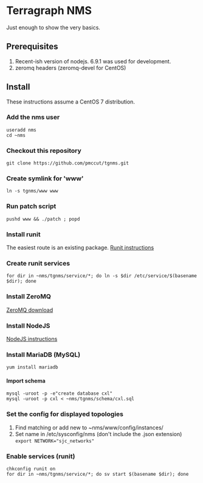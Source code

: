 # Terragraph NMS
Just enough to show the very basics.

## Prerequisites
1. Recent-ish version of nodejs. 6.9.1 was used for development.
2. zeromq headers (zeromq-devel for CentOS)

## Install
These instructions assume a CentOS 7 distribution.
### Add the nms user
    useradd nms
    cd ~nms
### Checkout this repository
`git clone https://github.com/pmccut/tgnms.git`
### Create symlink for 'www'
`ln -s tgnms/www www`
### Run patch script
`pushd www && ./patch ; popd`
### Install runit
The easiest route is an existing package.
[Runit instructions](https://packagecloud.io/imeyer/runit/packages/el/7/runit-2.1.1-7.el7.centos.x86_64.rpm?page=2)
### Create runit services
`for dir in ~nms/tgnms/service/*; do ln -s $dir /etc/service/$(basename $dir); done`
### Install ZeroMQ
[ZeroMQ download](http://zeromq.org/intro:get-the-software)
### Install NodeJS
[NodeJS instructions](https://nodejs.org/en/download/package-manager/#enterprise-linux-and-fedora)
### Install MariaDB (MySQL)
`yum install mariadb`
#### Import schema
    mysql -uroot -p -e"create database cxl"
    mysql -uroot -p cxl < ~nms/tgnms/schema/cxl.sql
### Set the config for displayed topologies
1. Find matching or add new to  ~nms/www/config/instances/
2. Set name in /etc/sysconfig/nms (don't include the .json extension)
`export NETWORK="sjc_networks"`
### Enable services (runit)
    chkconfig runit on
    for dir in ~nms/tgnms/service/*; do sv start $(basename $dir); done
